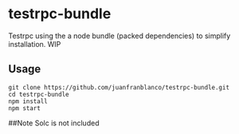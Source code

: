 # testrpc-bundle

Testrpc using the a node bundle (packed dependencies) to simplify installation. WIP

## Usage

```
git clone https://github.com/juanfranblanco/testrpc-bundle.git
cd testrpc-bundle
npm install
npm start
```

##Note
Solc is not included
